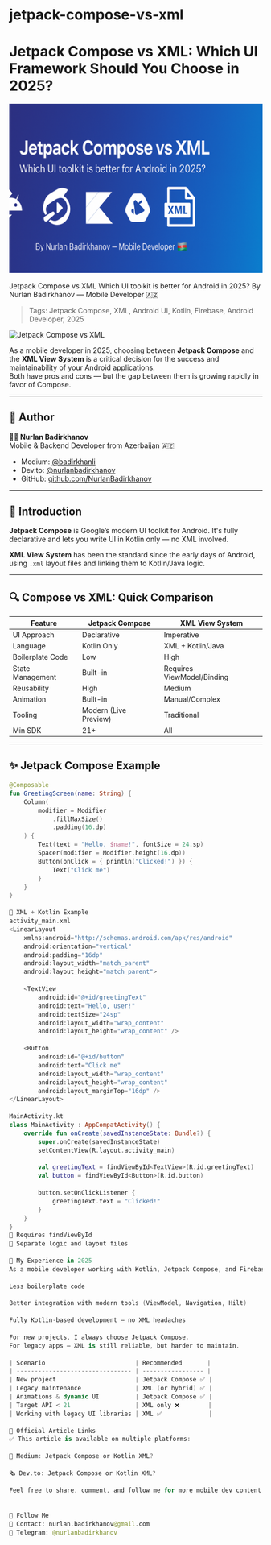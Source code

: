# jetpack-compose-vs-xml
# Jetpack Compose vs XML: Which UI Framework Should You Choose in 2025?
![Jetpack Compose vs XML Banner](./banner.png)




Jetpack Compose vs XML
Which UI toolkit is better for Android in 2025?
By Nurlan Badirkhanov — Mobile Developer 🇦🇿
> Tags: Jetpack Compose, XML, Android UI, Kotlin, Firebase, Android Developer, 2025


![Jetpack Compose vs XML](https://dev-to-uploads.s3.amazonaws.com/uploads/articles/pkbicmoqiw9acuwr6htf.png)

As a mobile developer in 2025, choosing between **Jetpack Compose** and the **XML View System** is a critical decision for the success and maintainability of your Android applications.  
Both have pros and cons — but the gap between them is growing rapidly in favor of Compose.

---

## 📌 Author

**🧑‍💻 Nurlan Badirkhanov**  
Mobile & Backend Developer from Azerbaijan 🇦🇿  
- Medium: [@badirkhanli](https://medium.com/@badirkhanli)  
- Dev.to: [@nurlanbadirkhanov](https://dev.to/nurlanbadirkhanov)  
- GitHub: [github.com/NurlanBadirkhanov](https://github.com/NurlanBadirkhanov)  

---

## 🧭 Introduction

**Jetpack Compose** is Google’s modern UI toolkit for Android. It's fully declarative and lets you write UI in Kotlin only — no XML involved.

**XML View System** has been the standard since the early days of Android, using `.xml` layout files and linking them to Kotlin/Java logic.

---

## 🔍 Compose vs XML: Quick Comparison

| Feature                  | Jetpack Compose                 | XML View System                |
|--------------------------|----------------------------------|---------------------------------|
| UI Approach              | Declarative                     | Imperative                     |
| Language                 | Kotlin Only                     | XML + Kotlin/Java              |
| Boilerplate Code         | Low                             | High                           |
| State Management         | Built-in                        | Requires ViewModel/Binding     |
| Reusability              | High                            | Medium                         |
| Animation                | Built-in                        | Manual/Complex                 |
| Tooling                  | Modern (Live Preview)           | Traditional                    |
| Min SDK                  | 21+                             | All                            |

---

## ✨ Jetpack Compose Example

```kotlin
@Composable
fun GreetingScreen(name: String) {
    Column(
        modifier = Modifier
            .fillMaxSize()
            .padding(16.dp)
    ) {
        Text(text = "Hello, $name!", fontSize = 24.sp)
        Spacer(modifier = Modifier.height(16.dp))
        Button(onClick = { println("Clicked!") }) {
            Text("Click me")
        }
    }
}

🧾 XML + Kotlin Example
activity_main.xml
<LinearLayout
    xmlns:android="http://schemas.android.com/apk/res/android"
    android:orientation="vertical"
    android:padding="16dp"
    android:layout_width="match_parent"
    android:layout_height="match_parent">

    <TextView
        android:id="@+id/greetingText"
        android:text="Hello, user!"
        android:textSize="24sp"
        android:layout_width="wrap_content"
        android:layout_height="wrap_content" />

    <Button
        android:id="@+id/button"
        android:text="Click me"
        android:layout_width="wrap_content"
        android:layout_height="wrap_content"
        android:layout_marginTop="16dp" />
</LinearLayout>

MainActivity.kt
class MainActivity : AppCompatActivity() {
    override fun onCreate(savedInstanceState: Bundle?) {
        super.onCreate(savedInstanceState)
        setContentView(R.layout.activity_main)

        val greetingText = findViewById<TextView>(R.id.greetingText)
        val button = findViewById<Button>(R.id.button)

        button.setOnClickListener {
            greetingText.text = "Clicked!"
        }
    }
}
🚫 Requires findViewById
🚫 Separate logic and layout files

🧠 My Experience in 2025
As a mobile developer working with Kotlin, Jetpack Compose, and Firebase, my productivity has significantly improved with Compose:

Less boilerplate code

Better integration with modern tools (ViewModel, Navigation, Hilt)

Fully Kotlin-based development — no XML headaches

For new projects, I always choose Jetpack Compose.
For legacy apps — XML is still reliable, but harder to maintain.

| Scenario                         | Recommended       |
| -------------------------------- | ----------------- |
| New project                      | Jetpack Compose ✅ |
| Legacy maintenance               | XML (or hybrid) ✅ |
| Animations & dynamic UI          | Jetpack Compose ✅ |
| Target API < 21                  | XML only ❌        |
| Working with legacy UI libraries | XML ✅             |

🔗 Official Article Links
✅ This article is available on multiple platforms:

📘 Medium: Jetpack Compose or Kotlin XML?

🗞️ Dev.to: Jetpack Compose or Kotlin XML?

Feel free to share, comment, and follow me for more mobile dev content.


🚀 Follow Me
📧 Contact: nurlan.badirkhanov@gmail.com
💬 Telegram: @nurlanbadirkhanov



